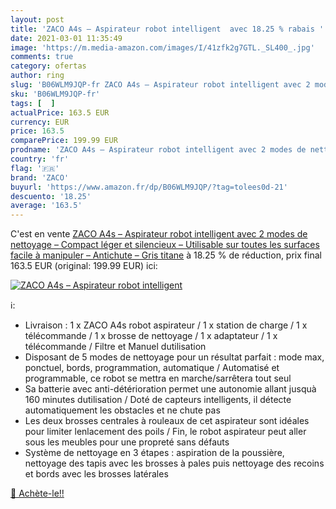 ```yaml
---
layout: post
title: 'ZACO A4s – Aspirateur robot intelligent  avec 18.25 % rabais '
date: 2021-03-01 11:35:49
image: 'https://m.media-amazon.com/images/I/41zfk2g7GTL._SL400_.jpg'
comments: true
category: ofertas
author: ring
slug: 'B06WLM9JQP-fr ZACO A4s – Aspirateur robot intelligent avec 2 modes de...'
sku: 'B06WLM9JQP-fr'
tags: [  ]
actualPrice: 163.5 EUR
currency: EUR
price: 163.5
comparePrice: 199.99 EUR
prodname: 'ZACO A4s – Aspirateur robot intelligent avec 2 modes de nettoyage – Compact  léger et silencieux – Utilisable sur toutes les surfaces  facile à manipuler – Antichute – Gris titane'
country: 'fr'
flag: '🇫🇷'
brand: 'ZACO'
buyurl: 'https://www.amazon.fr/dp/B06WLM9JQP/?tag=tolees0d-21'
descuento: '18.25'
average: '163.5'
---
```


C'est en vente [ZACO A4s – Aspirateur robot intelligent avec 2 modes de nettoyage – Compact  léger et silencieux – Utilisable sur toutes les surfaces  facile à manipuler – Antichute – Gris titane](https://www.amazon.fr/dp/B06WLM9JQP/?tag=tolees0d-21)  à  18.25 % de réduction, prix final  163.5 EUR (original: 199.99 EUR) ici:

[![ZACO A4s – Aspirateur robot intelligent ](https://m.media-amazon.com/images/I/41zfk2g7GTL._SL400_.jpg)](https://www.amazon.fr/dp/B06WLM9JQP/?tag=tolees0d-21)

ℹ️:

- Livraison : 1 x ZACO A4s robot aspirateur / 1 x station de charge / 1 x télécommande / 1 x brosse de nettoyage / 1 x adaptateur / 1 x télécommande / Filtre et Manuel dutilisation
- Disposant de 5 modes de nettoyage pour un résultat parfait : mode max, ponctuel, bords, programmation, automatique / Automatisé et programmable, ce robot se mettra en marche/sarrêtera tout seul
- Sa batterie avec anti-détérioration permet une autonomie allant jusquà 160 minutes dutilisation / Doté de capteurs intelligents, il détecte automatiquement les obstacles et ne chute pas
- Les deux brosses centrales à rouleaux de cet aspirateur sont idéales pour limiter lenlacement des poils / Fin, le robot aspirateur peut aller sous les meubles pour une propreté sans défauts
- Système de nettoyage en 3 étapes : aspiration de la poussière, nettoyage des tapis avec les brosses à pales puis nettoyage des recoins et bords avec les brosses latérales

[🛒 Achète-le!!](https://www.amazon.fr/dp/B06WLM9JQP/?tag=tolees0d-21)
